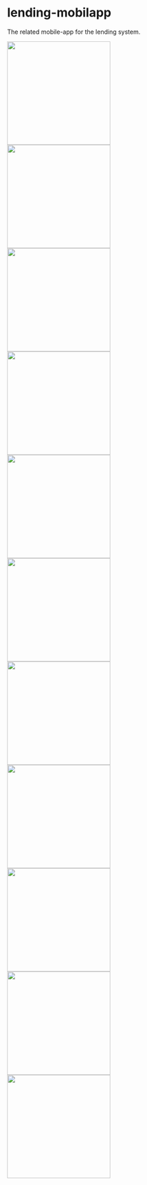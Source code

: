 # lending-mobilapp
The related mobile-app for the lending system.


<img src="https://github.com/ada024/lending-mobilapp/blob/master/screenshots/1_0login.png" width="240">
<br /> 

<img src="https://github.com/ada024/lending-mobilapp/blob/master/screenshots/2.png" width="240">
<br /> 

<img src="https://github.com/ada024/lending-mobilapp/blob/master/screenshots/3_0.png" width="240">
<br /> 

<img src="https://github.com/ada024/lending-mobilapp/blob/master/screenshots/3_1.png" width="240">
<br /> 

<img src="https://github.com/ada024/lending-mobilapp/blob/master/screenshots/4_0.png" width="240">
<br /> 

<img src="https://github.com/ada024/lending-mobilapp/blob/master/screenshots/4_1.png" width="240">
<br /> 

<img src="https://github.com/ada024/lending-mobilapp/blob/master/screenshots/4_2.png" width="240">
<br /> 

<img src="https://github.com/ada024/lending-mobilapp/blob/master/screenshots/4_22.png" width="240">
<br /> 

<img src="https://github.com/ada024/lending-mobilapp/blob/master/screenshots/4_23.png" width="240">
<br /> 

<img src="https://github.com/ada024/lending-mobilapp/blob/master/screenshots/7.png" width="240">
<br /> 

<img src="https://github.com/ada024/lending-mobilapp/blob/master/screenshots/8.png" width="240">
<br /> 
